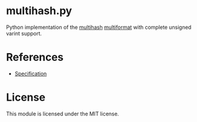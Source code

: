 # multihash.py

Python implementation of the [multihash] [multiformat]
with complete unsigned varint support.

# References

 - [Specification]

# License

This module is licensed under the MIT license.

[multihash]: https://multiformats.io/multihash/
[multiformat]: https://multiformats.io/
[Specification]: https://github.com/multiformats/multihash
